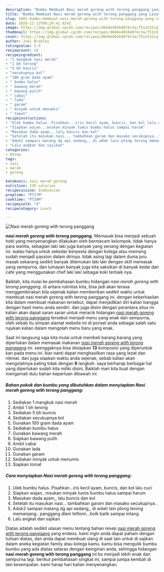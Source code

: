 ```yaml
---
description: "Bumbu Membuat Nasi merah goreng with terong panggang yang Lezat"
title: "Bumbu Membuat Nasi merah goreng with terong panggang yang Lezat"
slug: 1601-bumbu-membuat-nasi-merah-goreng-with-terong-panggang-yang-lezat
date: 2020-11-13T08:24:41.624Z
image: https://img-global.cpcdn.com/recipes/d6d4e40164074c3a/751x532cq70/nasi-merah-goreng-with-terong-panggang-foto-resep-utama.jpg
thumbnail: https://img-global.cpcdn.com/recipes/d6d4e40164074c3a/751x532cq70/nasi-merah-goreng-with-terong-panggang-foto-resep-utama.jpg
cover: https://img-global.cpcdn.com/recipes/d6d4e40164074c3a/751x532cq70/nasi-merah-goreng-with-terong-panggang-foto-resep-utama.jpg
author: Joel Bradley
ratingvalue: 3.9
reviewcount: 14
recipeingredient:
- "1 mangkuk nasi merah"
- "1 bh terong"
- "5 bh buncis"
- "secukupnya kol"
- "100 gram dada ayam"
- " bumbu halus"
- " bawang merah"
- " bawang putih"
- " cabai"
- " lada"
- " garam"
- " minyak untuk menumis"
- " tomat"
recipeinstructions:
- "Ulek bumbu halus. Pisahkan...iris kecil ayam, buncis, dan kol lalu cuci"
- "Siapkan wajan...msukan minyak tumis bumbu halus sampai harum"
- "Masukan dada ayam,, lalu buncis dan kol"
- "Setelah itu masukan nasi... tambahkan garam dan masako secukupnya.."
- "Aduk2 sampaii matang dg api sedang,, di wdah lain ptong terong memanjang.. panggang dlam teflonn...bolk balik sampai mtang"
- "Lalu angkat dan sajikan"
categories:
- Resep
tags:
- nasi
- merah
- goreng

katakunci: nasi merah goreng 
nutrition: 235 calories
recipecuisine: Indonesian
preptime: "PT17M"
cooktime: "PT34M"
recipeyield: "4"
recipecategory: Lunch

---
```



![Nasi merah goreng with terong panggang](https://img-global.cpcdn.com/recipes/d6d4e40164074c3a/751x532cq70/nasi-merah-goreng-with-terong-panggang-foto-resep-utama.jpg)

<b><i>nasi merah goreng with terong panggang</i></b>, Memasak bisa menjadi sebuah hobi yang menyenangkan dilakukan oleh bermacam kelompok. tidak hanya para wanita, sebagian laki laki juga banyak yang senang dengan kegiatan ini. walau hanya untuk sekedar berpesta dengan kolega atau memang sudah menjadi passion dalam dirinya. tidak asing lagi dalam dunia juru masak sekarang sedikit banyak ditemukan laki laki dengan skill memasak yang sempurna, dan lumayan banyak juga kita saksikan di banyak kedai dan cafe yang menggunakan chef laki laki sebagai koki terbaik nya.

Baiklah, kita mulai ke pembahasan bumbu hidangan <i>nasi merah goreng with terong panggang</i>. di antara rutinitas kita, bisa jadi akan terasa menggembirakan bila sejenak kalian memberikan sedikit waktu untuk membuat nasi merah goreng with terong panggang ini. dengan keberhasilan kita dalam membuat makanan tersebut, dapat menjadikan diri kalian bangga dengan hasil menu anda sendiri. dan juga disini dengan perantara situs ini kalian akan dapat saran saran untuk meracik hidangan <u>nasi merah goreng with terong panggang</u> tersebut menjadi menu yang enak dan sempurna, oleh sebab itu simpan alamat website ini di ponsel anda sebagai salah satu rujukan kalian dalam mengolah menu baru yang enak.




Saat ini langsung saja kita mulai untuk membeli barang barang yang diperlukan dalam memasak makanan <u><i>nasi merah goreng with terong panggang</i></u> ini. seenggaknya bisa disiapkan <b>13</b> komposisi yang diperuntuk kan pada menu ini. biar nanti dapat menghasilkan rasa yang lezat dan nikmat. dan juga siapkan waktu anda sejenak, sebab kalian akan mengolahnya paling tidak dengan <b>6</b> langkah. saya berharap berbagai hal yang diperlukan sudah kita miliki disini, Baiklah mari kita buat dengan mengamati dulu bahan keperluan dibawah ini.

<!--inarticleads1-->

##### Bahan pokok dan bumbu yang dibutuhkan dalam menyiapkan Nasi merah goreng with terong panggang:

1. Sediakan 1 mangkuk nasi merah
1. Ambil 1 bh terong
1. Sediakan 5 bh buncis
1. Sediakan secukupnya kol
1. Gunakan 100 gram dada ayam
1. Sediakan  bumbu halus
1. Gunakan  bawang merah
1. Siapkan  bawang putih
1. Ambil  cabai
1. Gunakan  lada
1. Gunakan  garam
1. Sediakan  minyak untuk menumis
1. Siapkan  tomat




<!--inarticleads2-->

##### Cara menyiapkan Nasi merah goreng with terong panggang:

1. Ulek bumbu halus. Pisahkan...iris kecil ayam, buncis, dan kol lalu cuci
1. Siapkan wajan...msukan minyak tumis bumbu halus sampai harum
1. Masukan dada ayam,, lalu buncis dan kol
1. Setelah itu masukan nasi... tambahkan garam dan masako secukupnya..
1. Aduk2 sampaii matang dg api sedang,, di wdah lain ptong terong memanjang.. panggang dlam teflonn...bolk balik sampai mtang
1. Lalu angkat dan sajikan




Diatas adalah sedikit ulasan menu tentang bahan resep <u>nasi merah goreng with terong panggang</u> yang endess. kami ingin anda dapat paham dengan tulisan diatas, dan anda dapat membuat ulang di saat lain untuk di sajikan dalam aneka kegiatan family atau kolega kamu. kamu bisa mengulik bumbu bumbu yang ada diatas selaras dengan keinginan anda, sehingga hidangan <b>nasi merah goreng with terong panggang</b> ini bs menjadi lebih enak dan sempurna lagi. berikut pembahasan singkat ini, sampai jumpa kembali di lain kesempatan. kami harap hari kalian menyenangkan.
